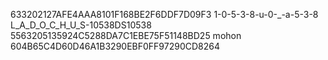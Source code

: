 633202127AFE4AAA8101F168BE2F6DDF7D09F3
1-0-5-3-8-u-0-_-a-5-3-8
L_A_D_O_C_H_U_S-10538DS10538
5563205135924C5288DA7C1EBE75F51148BD25
mohon 604B65C4D60D46A1B3290EBF0FF97290CD8264
